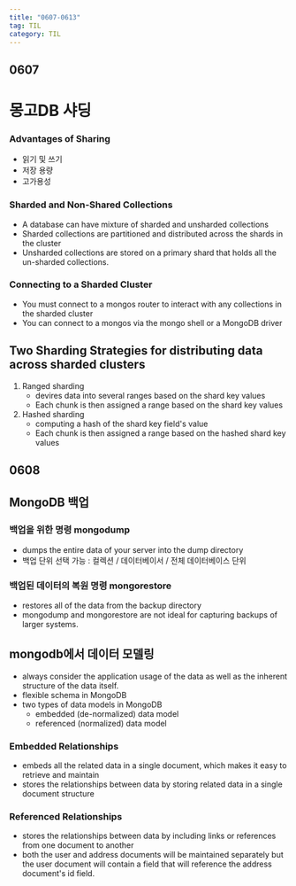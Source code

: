```yaml
---
title: "0607-0613"
tag: TIL
category: TIL
---
```

## 0607
# 몽고DB 샤딩




### Advantages of Sharing
* 읽기 및 쓰기
* 저장 용량
* 고가용성

### Sharded and Non-Shared Collections
* A database can have mixture of sharded and unsharded collections
* Sharded collections are partitioned and distributed across the shards in the cluster
* Unsharded collections are stored on a primary shard that holds all the un-sharded collections.

### Connecting to a Sharded Cluster
* You must connect to a mongos router to interact with any collections in the sharded cluster
* You can connect to a mongos via the mongo shell or a MongoDB driver

## Two Sharding Strategies for distributing data across sharded clusters
1. Ranged sharding
	* devires data into several ranges based on the shard key values
	* Each chunk is then assigned a range based on the shard key values
2. Hashed sharding
	* computing a hash of the shard key field's value
	* Each chunk is then assigned a range based on the hashed shard key values

## 0608
## MongoDB 백업
### 백업을 위한 명령 mongodump
* dumps the entire data of your server into the dump directory
* 백업 단위 선택 가능 : 컬렉션 / 데이터베이서 / 전체 데이터베이스 단위

### 백업된 데이터의 복원 명령 mongorestore
* restores all of the data from the backup directory
* mongodump and mongorestore are not ideal for capturing backups of larger systems.

## mongodb에서 데이터 모델링
* always consider the application usage of the data as well as the inherent structure of the data itself.
* flexible schema in MongoDB
* two types of data models in MongoDB
	* embedded (de-normalized) data model
	* referenced (normalized) data model

### Embedded Relationships
* embeds all the related data in a single document, which makes it easy to retrieve and maintain
* stores the relationships between data by storing related data in a single document structure

### Referenced Relationships
* stores the relationships between data by including links or references from one document to another
* both the user and address documents will be maintained separately but the user document will contain a field that will reference the address document's id field.
